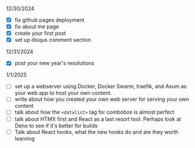12/30/2024

- [x] fix github pages deployment
- [x] fix about me page
- [x] create your first post
- [x] set up disqus comment section

12/31/2024

- [x] post your new year's resolutions

1/1/2025

- [ ] set up a webserver using Docker, Docker Swarm, traefik, and Axum as your web app to host your own content.
- [ ] write about how you created your own web server for serving your own content
- [ ] talk about how the `<datalist>` tag for combobox is almost perfect
- [ ] talk about HTMX first and React as a last resort tool. Perhaps look at Deno to see if it's better for builds
- [ ] Talk about React hooks, what the new hooks do and are they worth learning

